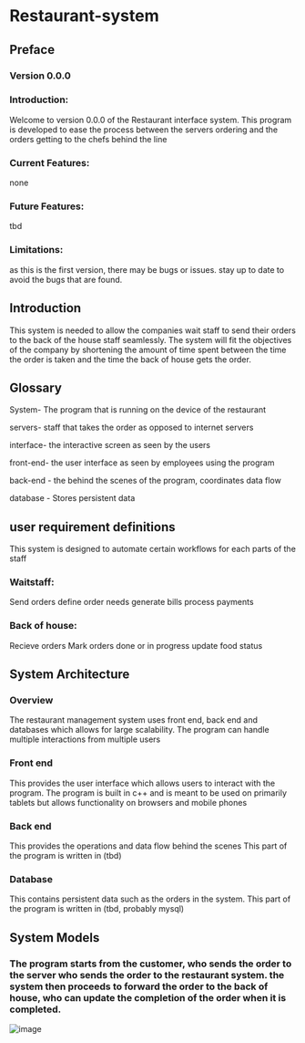 # Restaurant-system
## Preface
  ###  Version 0.0.0
  ### Introduction:
  Welcome to version 0.0.0 of the Restaurant interface system. This program is developed to ease the process between the servers ordering and the orders getting to the chefs behind the line
  ### Current Features:
  none
  ### Future Features:
  tbd
  ### Limitations:
  as this is the first version, there may be bugs or issues. stay up to date to avoid the bugs that are found.
## Introduction
  This system is needed to allow the companies wait staff to send their orders to the back of the house staff seamlessly.
  The system will fit the objectives of the company by shortening the amount of time spent between the time the order is taken and the time the back of house gets the order.
## Glossary
  System- The program that is running on the device of the restaurant
  
  servers- staff that takes the order as opposed to internet servers
  
  interface- the interactive screen as seen by the users
  
  front-end- the user interface as seen by employees using the program
  
  back-end - the behind the scenes of the program, coordinates data flow
  
  database - Stores persistent data
## user requirement definitions
  This system is designed to automate certain workflows for each parts of the staff
  ### Waitstaff:
  Send orders
  define order needs
  generate bills
  process payments
  ### Back of house:
  Recieve orders
  Mark orders done or in progress
  update food status
## System Architecture
  ### Overview
  The restaurant management system uses front end, back end and databases which allows for large scalability. The program can handle multiple interactions from multiple users
  ### Front end
  This provides the user interface which allows users to interact with the program.
  The program is built in c++ and is meant to be used on primarily tablets but allows functionality on browsers and mobile phones
  ### Back end
  This provides the operations and data flow behind the scenes
  This part of the program is written in (tbd)
  ### Database
  This contains persistent data such as the orders in the system.
  This part of the program is written in (tbd, probably mysql)
## System Models
  ### The program starts from the customer, who sends the order to the server who sends the order to the restaurant system. the system then proceeds to forward the order to the back of house, who can update the completion of the order when it is completed.
  ![image](https://github.com/user-attachments/assets/fa393652-d07c-4959-af0d-df2546c43c47)
